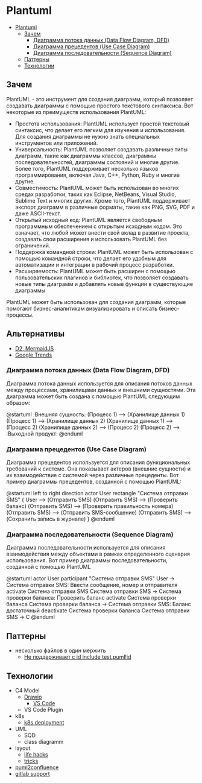 # Plantuml

- [Plantuml](#plantuml)
  - [Зачем](#зачем)
    - [Диаграмма потока данных (Data Flow Diagram, DFD)](#диаграмма-потока-данных-data-flow-diagram-dfd)
    - [Диаграмма прецедентов (Use Case Diagram)](#диаграмма-прецедентов-use-case-diagram)
    - [Диаграмма последовательности (Sequence Diagram)](#диаграмма-последовательности-sequence-diagram)
  - [Паттерны](#паттерны)
  - [Технологии](#технологии)

## Зачем

PlantUML - это инструмент для создания диаграмм, который позволяет создавать диаграммы с помощью простого текстового синтаксиса. Вот некоторые из преимуществ использования PlantUML:

- Простота использования: PlantUML использует простой текстовый синтаксис, что делает его легким для изучения и использования. Для создания диаграммы не нужно знать специальных инструментов или приложений.
- Универсальность: PlantUML позволяет создавать различные типы диаграмм, такие как диаграммы классов, диаграммы последовательностей, диаграммы состояний и многие другие. Более того, PlantUML поддерживает несколько языков программирования, включая Java, C++, Python, Ruby и многие другие.
- Совместимость: PlantUML может быть использован во многих средах разработки, таких как Eclipse, NetBeans, Visual Studio, Sublime Text и многих других. Кроме того, PlantUML поддерживает экспорт диаграмм в различные форматы, такие как PNG, SVG, PDF и даже ASCII-текст.
- Открытый исходный код: PlantUML является свободным программным обеспечением с открытым исходным кодом. Это означает, что любой может внести свой вклад в развитие проекта, создавать свои расширения и использовать PlantUML без ограничений.
- Поддержка командной строки: PlantUML может быть использован с помощью командной строки, что делает его удобным для автоматизации и интеграции в рабочий процесс разработки.
- Расширяемость: PlantUML может быть расширен с помощью пользовательских плагинов и библиотек, что позволяет создавать новые типы диаграмм и добавлять новые функции в существующие диаграммы

PlantUML может быть использован для создания диаграмм, которые помогают бизнес-аналитикам визуализировать и описать бизнес-процессы. 

## Альтернативы 

- [D2, MermaidJS](https://icepanel.io/blog/2023-08-15-top-6-tools-for-text-based-uml-sequence-diagrams)
- [Google Trends](https://trends.google.ru/trends/explore?date=today%205-y&q=mermaid%20diagramm,plantuml,d2%20diagramm&hl=ru)

### Диаграмма потока данных (Data Flow Diagram, DFD)

Диаграмма потока данных используется для описания потоков данных между процессами, хранилищами данных и внешними сущностями. Эта диаграмма может быть создана с помощью PlantUML следующим образом:

@startuml
:Внешняя сущность:
(Процесс 1) --> (Хранилище данных 1)
(Процесс 1) --> (Хранилище данных 2)
(Хранилище данных 1) --> (Процесс 2)
(Хранилище данных 2) --> (Процесс 2)
(Процесс 2) --> :Выходной продукт:
@enduml

### Диаграмма прецедентов (Use Case Diagram)

Диаграмма прецедентов используется для описания функциональных требований к системе. Она показывает актеров (внешние сущности) и их взаимодействие с системой через различные прецеденты. Вот пример диаграммы прецедентов, созданной с помощью PlantUML:

@startuml
left to right direction
actor User
rectangle "Система отправки SMS" {
  User --> (Отправить SMS)
  (Отправить SMS) --> (Проверить баланс)
  (Отправить SMS) --> (Проверить правильность номера)
  (Отправить SMS) --> (Отправить SMS-сообщение)
  (Отправить SMS) --> (Сохранить запись в журнале)
}
@enduml

### Диаграмма последовательности (Sequence Diagram)

Диаграмма последовательности используется для описания взаимодействия между объектами в рамках определенного сценария использования. Вот пример диаграммы последовательности, созданной с помощью PlantUML

@startuml
actor User
participant "Система отправки SMS"
User -> Система отправки SMS: Ввести сообщение, номер и отправителя
activate Система отправки SMS
Система отправки SMS -> Система проверки баланса: Проверить баланс
activate Система проверки баланса
Система проверки баланса -> Система отправки SMS: Баланс достаточный
deactivate Система проверки баланса
Система отправки SMS -> С
@enduml

## Паттерны

- несколько файлов в один мержить
  - [Не поддерживает с id include test.puml!id ](https://github.com/mgrolinger/plantumlInliner)

## Технологии

- C4 Model
  - [Drawio](https://www.diagrams.net/blog/c4-modelling)
    - [VS Code](https://marketplace.visualstudio.com/items?itemName=hediet.vscode-drawio)
  - VS Code Plugin
- k8s
  - [k8s deployment](https://crashedmind.github.io/PlantUMLHitchhikersGuide/kubernetes/kubernetes.html)
- UML
  - SQD
  - class diagramm
- layout
  - [life hacks](https://www.augmentedmind.de/2021/01/17/plantuml-layout-tutorial-styles/)
  - [tricks](https://sarafian.github.io/tips/2021/03/11/plantuml-tips-tricks-1.html)
- [puml2confluence](https://github.com/kicksolutions/puml2confluence)
- [gitlab support](https://docs.gitlab.com/ee/administration/integration/plantuml.html)
